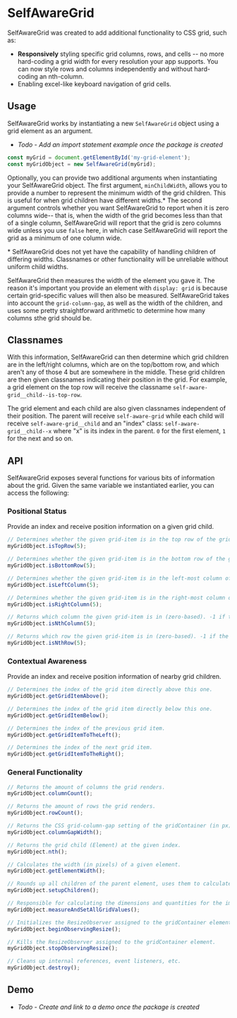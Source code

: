 # SelfAwareGrid

SelfAwareGrid was created to add additional functionality to CSS grid, such as:
- **Responsively** styling specific grid columns, rows, and cells -- no more hard-coding a grid width for every
  resolution your app supports. You can now style rows and columns independently and without hard-coding an nth-column.
- Enabling excel-like keyboard navigation of grid cells.

## Usage

SelfAwareGrid works by instantiating a new `SelfAwareGrid` object using a grid element as an argument.

* _Todo - Add an import statement example once the package is created_

```javascript
const myGrid = document.getElementById('my-grid-element');
const myGridObject = new SelfAwareGrid(myGrid);
```

Optionally, you can provide two additional arguments when instantiating your SelfAwareGrid object. The first argument,
`minChildWidth`, allows you to provide a number to represent the minimum width of the grid children. This is useful for
when grid children have different widths.* The second argument controls whether you want SelfAwareGrid to report when
it is zero columns wide-- that is, when the width of the grid becomes less than that of a single column, SelfAwareGrid
will report that the grid is zero columns wide unless you use `false` here, in which case SelfAwareGrid will report
the grid as a minimum of one column wide.

\* SelfAwareGrid does not yet have the capability of handling children of differing widths. Classnames or other
functionality will be unreliable without uniform child widths.

SelfAwareGrid then measures the width of the element you gave it. The reason it's important you provide an element with
`display: grid` is because certain grid-specific values will then also be measured. SelfAwareGrid takes into account the
`grid-column-gap`, as well as the width of the children, and uses some pretty straightforward arithmetic to determine
how many columns sthe grid should be.

## Classnames

With this information, SelfAwareGrid can then determine which grid children are in the left/right columns, which are on
the top/bottom row, and which aren't any of those 4 but are somewhere in the middle. These grid children are then given
classnames indicating their position in the grid. For example, a grid element on the top row will receive the classname
`self-aware-grid__child--is-top-row`.

The grid element and each child are also given classnames independent of their position. The parent will receive
`self-aware-grid` while each child will receive `self-aware-grid__child` and an "index" class: 
`self-aware-grid__child--x` where "x" is its index in the parent. `0` for the first element, `1` for the next and so on.

## API

SelfAwareGrid exposes several functions for various bits of information about the grid. Given the same variable
we instantiated earlier, you can access the following:

### Positional Status
Provide an index and receive position information on a given grid child.

```javascript
// Determines whether the given grid-item is in the top row of the grid.
myGridObject.isTopRow(5);
```

```javascript
// Determines whether the given grid-item is in the bottom row of the grid.
myGridObject.isBottomRow(5);
```

```javascript
// Determines whether the given grid-item is in the left-most column of the grid.
myGridObject.isLeftColumn(5);
```

```javascript
// Determines whether the given grid-item is in the right-most column of the grid.
myGridObject.isRightColumn(5);
```

```javascript
// Returns which column the given grid-item is in (zero-based). -1 if the element was not found.
myGridObject.isNthColumn(5);
```

```javascript
// Returns which row the given grid-item is in (zero-based). -1 if the element was not found.
myGridObject.isNthRow(5);
```

### Contextual Awareness
Provide an index and receive position information of nearby grid children.

```javascript
// Determines the index of the grid item directly above this one.
myGridObject.getGridItemAbove();
```

```javascript
// Determines the index of the grid item directly below this one.
myGridObject.getGridItemBelow();
```

```javascript
// Determines the index of the previous grid item.
myGridObject.getGridItemToTheLeft();
```

```javascript
// Determines the index of the next grid item.
myGridObject.getGridItemToTheRight();
```

### General Functionality


```javascript
// Returns the amount of columns the grid renders.
myGridObject.columnCount();
```

```javascript
// Returns the amount of rows the grid renders.
myGridObject.rowCount();
```

```javascript
// Returns the CSS grid-column-gap setting of the gridContainer (in px).
myGridObject.columnGapWidth();
```

```javascript
// Returns the grid child (Element) at the given index.
myGridObject.nth();
```

```javascript
// Calculates the width (in pixels) of a given element.
myGridObject.getElementWidth();
```

```javascript
// Rounds up all children of the parent element, uses them to calculate grid measurements, and assigns proper classnames.
myGridObject.setupChildren();
```

```javascript
// Responsible for calculating the dimensions and quantities for the important private member variables.
myGridObject.measureAndSetAllGridValues();
```

```javascript
// Initializes the ResizeObserver assigned to the gridContainer element.
myGridObject.beginObservingResize();
```

```javascript
// Kills the ResizeObserver assigned to the gridContainer element.
myGridObject.stopObservingResize();
```

```javascript
// Cleans up internal references, event listeners, etc.
myGridObject.destroy();
```

## Demo

* _Todo - Create and link to a demo once the package is created_
